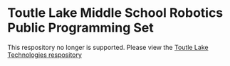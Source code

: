 # Toutle Lake Middle School Robotics Public Programming Set
This respository no longer is supported. Please view the [Toutle Lake Technologies respository](https://github.com/ToutleLakeTech/ToutleLakeMSRobotics)
